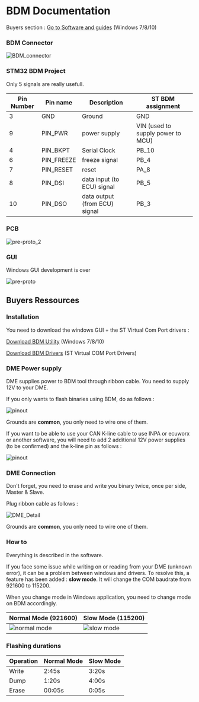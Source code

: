# BDM Documentation

Buyers section :
[Go to Software and guides](#Buyers-Ressources) (Windows 7/8/10)

### BDM Connector

![BDM_connector](/pictures/BDM_connector.jpg)

### STM32 BDM Project

Only 5 signals are really usefull.

| Pin Number | Pin name     | Description                   | ST BDM assignment                 |
|------------|--------------|-------------------------------|-----------------------------------|
| 3          | GND          | Ground                        | GND                               |
| 9          | PIN_PWR      | power supply                  | VIN (used to supply power to MCU) |
| 4          | PIN_BKPT     | Serial Clock                  | PB_10                             |
| 6          | PIN_FREEZE   | freeze signal                 | PB_4                              |
| 7          | PIN_RESET    | reset                         | PA_8                              |
| 8          | PIN_DSI      | data input (to ECU) signal    | PB_5                              |
| 10         | PIN_DSO      | data output (from ECU) signal | PB_3                              |


### PCB

![pre-proto_2](/pictures/pre_proto_2.jpg)

### GUI

Windows GUI development is over

![pre-proto](/pictures/windows_gui.jpg)

## Buyers Ressources

### Installation

You need to download the windows GUI + the ST Virtual Com Port drivers :

[Download BDM Utility](/tools/BDM_UTILITY.exe) (Windows 7/8/10)

[Download BDM Drivers](/tools/en.stsw-link009.zip) (ST Virtual COM Port Drivers)

### DME Power supply

DME supplies power to BDM tool through ribbon cable. You need to supply 12V to your DME.

If you only wants to flash binaries using BDM, do as follows :

![pinout](/pictures/pinout_bdm.png)

Grounds are **common**, you only need to wire one of them.

If you want to be able to use your CAN K-line cable to use INPA or ecuworx or another software, you will need to add 2 additional 12V power supplies (to be confirmed) and the k-line pin as follows :

![pinout](/pictures/pinout_kline.png)

### DME Connection

Don't forget, you need to erase and write you binary twice, once per side, Master & Slave.

Plug ribbon cable as follows :

![DME_Detail](/pictures/DME_Detail.jpg)

Grounds are **common**, you only need to wire one of them.

### How to

Everything is described in the software.

If you face some issue while writing on or reading from your DME (unknown error), it can be a problem between windows and drivers. To resolve this, a feature has been added : **slow mode**. It will change the COM baudrate from 921600 to 115200.

When you change mode in Windows application, you need to change mode on BDM accordingly.

| Normal Mode (921600) | Slow Mode (115200) |
|----------------------|--------------------|
| ![normal mode](/pictures/921600.jpg) | ![slow mode](/pictures/115200.jpg) |

### Flashing durations

| Operation | Normal Mode | Slow Mode |
|-----------|-------------|-----------|
| Write     | 2:45s       | 3:20s     |
| Dump      | 1:20s       | 4:00s     |
| Erase     | 00:05s      | 0:05s     |
